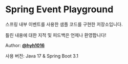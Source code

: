 # Spring Event Playground

스프링 내부 이벤트를 사용한 샘플 코드를 구현한 저장소입니다.

틀린 내용에 대한 지적 및 피드백은 언제나 환영합니다!

Author: **[@hyh1016](https://github.com/hyh1016)**

사용 버전: Java 17 & Spring Boot 3.1
